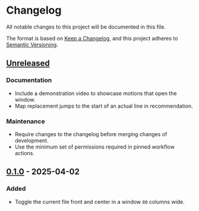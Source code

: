 # Changelog

All notable changes to this project will be documented in this file.

The format is based on [Keep a Changelog][changelog], and this project adheres to [Semantic Versioning][semver].

## [Unreleased]

### Documentation

- Include a demonstration video to showcase motions that open the window.
- Map replacement jumps to the start of an actual line in recommendation.

### Maintenance

- Require changes to the changelog before merging changes of development.
- Use the minimum set of permissions required in pinned workflow actions.

## [0.1.0] - 2025-04-02

### Added

- Toggle the current file front and center in a window `80` columns wide.

<!-- a collection of links -->

[changelog]: https://keepachangelog.com/en/1.1.0/
[semver]: https://semver.org/spec/v2.0.0.html

<!-- a collection of releases -->

[Unreleased]: https://github.com/zimeg/newsflash.nvim/compare/v0.1.0...HEAD
[0.1.0]: https://github.com/zimeg/newsflash.nvim/releases/tag/v0.1.0
